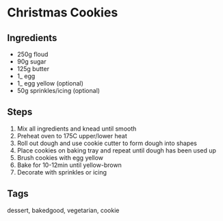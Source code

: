 # Christmas Cookies

## Ingredients

* 250g floud
* 90g sugar 
* 125g butter 
* 1_ egg 
* 1_ egg yellow (optional)
* 50g sprinkles/icing (optional)

## Steps 

1. Mix all ingredients and knead until smooth
2. Preheat oven to 175C upper/lower heat
3. Roll out dough and use cookie cutter to form dough into shapes
4. Place cookies on baking tray and repeat until dough has been used up
5. Brush cookies with egg yellow
6. Bake for 10-12min until yellow-brown
7. Decorate with sprinkles or icing

## Tags 
dessert, bakedgood, vegetarian, cookie
